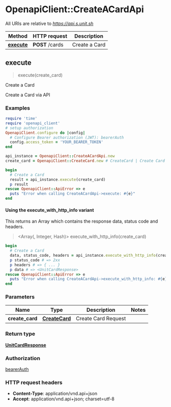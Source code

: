 # OpenapiClient::CreateACardApi

All URIs are relative to *https://api.s.unit.sh*

| Method | HTTP request | Description |
| ------ | ------------ | ----------- |
| [**execute**](CreateACardApi.md#execute) | **POST** /cards | Create a Card |


## execute

> <UnitCardResponse> execute(create_card)

Create a Card

Create a Card via API 

### Examples

```ruby
require 'time'
require 'openapi_client'
# setup authorization
OpenapiClient.configure do |config|
  # Configure Bearer authorization (JWT): bearerAuth
  config.access_token = 'YOUR_BEARER_TOKEN'
end

api_instance = OpenapiClient::CreateACardApi.new
create_card = OpenapiClient::CreateCard.new # CreateCard | Create Card Request

begin
  # Create a Card
  result = api_instance.execute(create_card)
  p result
rescue OpenapiClient::ApiError => e
  puts "Error when calling CreateACardApi->execute: #{e}"
end
```

#### Using the execute_with_http_info variant

This returns an Array which contains the response data, status code and headers.

> <Array(<UnitCardResponse>, Integer, Hash)> execute_with_http_info(create_card)

```ruby
begin
  # Create a Card
  data, status_code, headers = api_instance.execute_with_http_info(create_card)
  p status_code # => 2xx
  p headers # => { ... }
  p data # => <UnitCardResponse>
rescue OpenapiClient::ApiError => e
  puts "Error when calling CreateACardApi->execute_with_http_info: #{e}"
end
```

### Parameters

| Name | Type | Description | Notes |
| ---- | ---- | ----------- | ----- |
| **create_card** | [**CreateCard**](CreateCard.md) | Create Card Request |  |

### Return type

[**UnitCardResponse**](UnitCardResponse.md)

### Authorization

[bearerAuth](../README.md#bearerAuth)

### HTTP request headers

- **Content-Type**: application/vnd.api+json
- **Accept**: application/vnd.api+json; charset=utf-8

